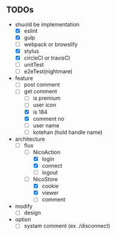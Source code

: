 ## TODOs

- shuold be implementation
  - [x] eslint
  - [x] gulp
  - [ ] webpack or browslify
  - [x] stylus
  - [x] circleCI or travisCI
  - [ ] unitTest
  - [ ] e2eTest(nightmare)

- feature
  - [ ] post comment
  - [ ] get comment
    - [ ] is premium
    - [ ] user icon
    - [x] is 184
    - [x] comment no
    - [ ] user name
    - [ ] kotehan (hold handle name)

- architecture
  - [ ] flux
    - [ ] NicoAction
      - [x] login
      - [x] connect
      - [ ] logout
    - [ ] NicoStore
      - [x] cookie
      - [x] viewer
      - [ ] comment

- modify
  - [ ] design

- option
  - [ ] systam comment (ex. /disconnect)
